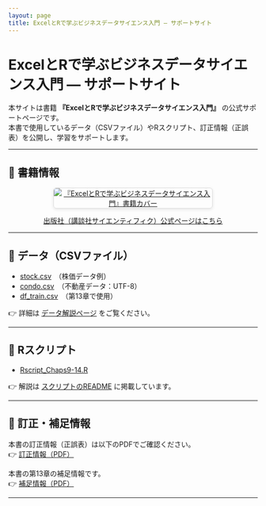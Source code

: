 ```yaml
---
layout: page
title: ExcelとRで学ぶビジネスデータサイエンス入門 ― サポートサイト
---
```


# ExcelとRで学ぶビジネスデータサイエンス入門 ― サポートサイト

本サイトは書籍 **『ExcelとRで学ぶビジネスデータサイエンス入門』** の公式サポートページです。  
本書で使用しているデータ（CSVファイル）やRスクリプト、訂正情報（正誤表）を公開し、学習をサポートします。  

---

## 📘 書籍情報

<p align="center">
  <a href="https://www.kspub.co.jp/book/detail/5411339.html" target="_blank" rel="noopener">
    <img src="{{ '/assets/images/bdser-cover.jpg' | relative_url }}" 
         alt="『ExcelとRで学ぶビジネスデータサイエンス入門』書籍カバー" 
         style="max-width: 320px; height: auto; border: 1px solid #ddd; border-radius: 6px; box-shadow: 0 2px 6px rgba(0,0,0,0.1);">
  </a>
</p>

<p align="center">
  <a href="https://www.kspub.co.jp/book/detail/5411339.html" target="_blank" rel="noopener">
    出版社（講談社サイエンティフィク）公式ページはこちら
  </a>
</p>

---

## 📂 データ（CSVファイル）

- [stock.csv](./data/stock.csv)　（株価データ例）  
- [condo.csv](./data/condo.csv)　（不動産データ：UTF-8）  
- [df_train.csv](./data/df_train.csv)　（第13章で使用）

👉 詳細は [データ解説ページ](./data/README.md) をご覧ください。  

---

## 📜 Rスクリプト

- [Rscript_Chaps9-14.R](./scripts/Rscript_Chaps9-14.R)  

👉 解説は [スクリプトのREADME](./scripts/README.md) に掲載しています。  

---

## 📑 訂正・補足情報
本書の訂正情報（正誤表）は以下のPDFでご確認ください。  
👉 [訂正情報（PDF）](./docs/errata.pdf)

本書の第13章の補足情報です。  
👉 [補足情報（PDF）](./docs/chap_13_supplementary.pdf)

---

